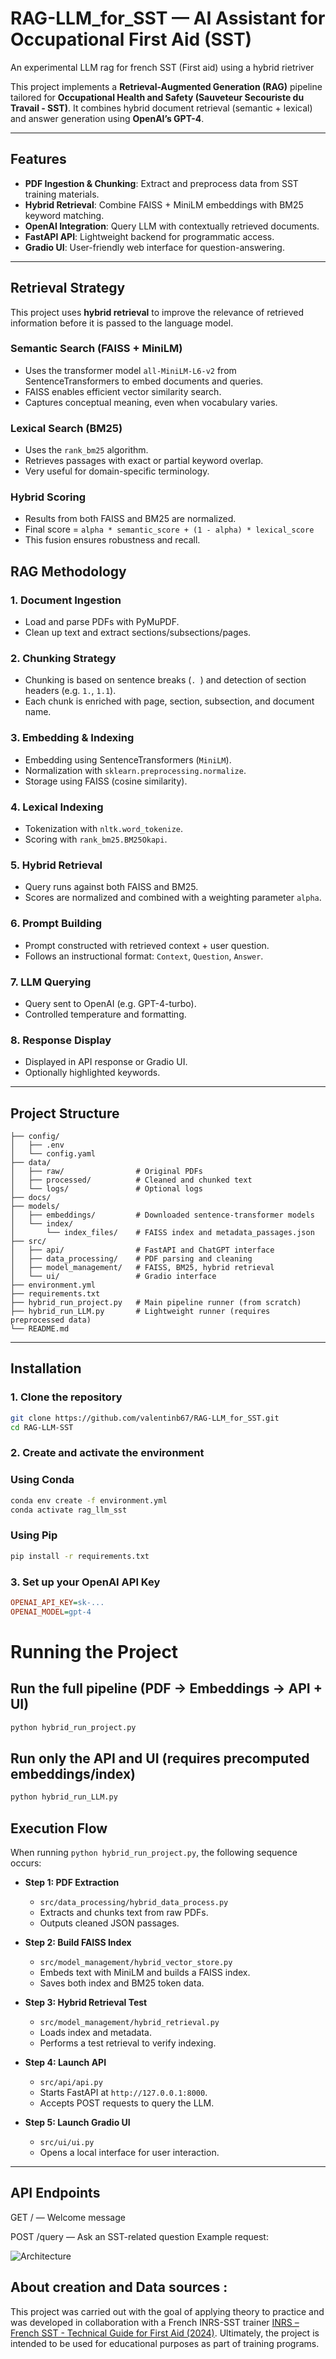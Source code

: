 # RAG-LLM_for_SST — AI Assistant for Occupational First Aid (SST)
An experimental LLM rag for french SST (First aid) using a hybrid rietriver

This project implements a **Retrieval-Augmented Generation (RAG)** pipeline tailored for **Occupational Health and Safety (Sauveteur Secouriste du Travail - SST)**. It combines hybrid document retrieval (semantic + lexical) and answer generation using **OpenAI’s GPT-4**.

---

##  Features

- **PDF Ingestion & Chunking**: Extract and preprocess data from SST training materials.
- **Hybrid Retrieval**: Combine FAISS + MiniLM embeddings with BM25 keyword matching.
- **OpenAI Integration**: Query LLM with contextually retrieved documents.
- **FastAPI API**: Lightweight backend for programmatic access.
- **Gradio UI**: User-friendly web interface for question-answering.

---

## Retrieval Strategy

This project uses **hybrid retrieval** to improve the relevance of retrieved information before it is passed to the language model.

### Semantic Search (FAISS + MiniLM)
- Uses the transformer model `all-MiniLM-L6-v2` from SentenceTransformers to embed documents and queries.
- FAISS enables efficient vector similarity search.
- Captures conceptual meaning, even when vocabulary varies.

### Lexical Search (BM25)
- Uses the `rank_bm25` algorithm.
- Retrieves passages with exact or partial keyword overlap.
- Very useful for domain-specific terminology.

### Hybrid Scoring
- Results from both FAISS and BM25 are normalized.
- Final score = `alpha * semantic_score + (1 - alpha) * lexical_score`
- This fusion ensures robustness and recall.

## RAG Methodology

### 1. Document Ingestion
- Load and parse PDFs with PyMuPDF.
- Clean up text and extract sections/subsections/pages.

### 2. Chunking Strategy
- Chunking is based on sentence breaks (`. `) and detection of section headers (e.g. `1.`, `1.1`).
- Each chunk is enriched with page, section, subsection, and document name.

### 3. Embedding & Indexing
- Embedding using SentenceTransformers (`MiniLM`).
- Normalization with `sklearn.preprocessing.normalize`.
- Storage using FAISS (cosine similarity).

### 4. Lexical Indexing
- Tokenization with `nltk.word_tokenize`.
- Scoring with `rank_bm25.BM25Okapi`.

### 5. Hybrid Retrieval
- Query runs against both FAISS and BM25.
- Scores are normalized and combined with a weighting parameter `alpha`.

### 6. Prompt Building
- Prompt constructed with retrieved context + user question.
- Follows an instructional format: `Context`, `Question`, `Answer`.

### 7. LLM Querying
- Query sent to OpenAI (e.g. GPT-4-turbo).
- Controlled temperature and formatting.

### 8. Response Display
- Displayed in API response or Gradio UI.
- Optionally highlighted keywords.

---

##  Project Structure

```
├── config/
│   ├── .env
│   └── config.yaml
├── data/
│   ├── raw/                # Original PDFs
│   ├── processed/          # Cleaned and chunked text
│   └── logs/               # Optional logs
├── docs/                  
├── models/
│   ├── embeddings/         # Downloaded sentence-transformer models
│   └── index/
│       └── index_files/    # FAISS index and metadata_passages.json
├── src/
│   ├── api/                # FastAPI and ChatGPT interface
│   ├── data_processing/    # PDF parsing and cleaning
│   ├── model_management/   # FAISS, BM25, hybrid retrieval
│   └── ui/                 # Gradio interface
├── environment.yml
├── requirements.txt
├── hybrid_run_project.py   # Main pipeline runner (from scratch)
├── hybrid_run_LLM.py       # Lightweight runner (requires preprocessed data)
└── README.md
```
            
---

## Installation

### 1. Clone the repository

```bash
git clone https://github.com/valentinb67/RAG-LLM_for_SST.git
cd RAG-LLM-SST
```

### 2. Create and activate the environment

### Using Conda
```bash
conda env create -f environment.yml
conda activate rag_llm_sst
```
### Using Pip
```bash
pip install -r requirements.txt
```

### 3. Set up your OpenAI API Key

```ini
OPENAI_API_KEY=sk-...
OPENAI_MODEL=gpt-4
```

# Running the Project

## Run the full pipeline (PDF → Embeddings → API + UI)

```bash
python hybrid_run_project.py
```

## Run only the API and UI (requires precomputed embeddings/index)

```bash
python hybrid_run_LLM.py
```
## Execution Flow

When running `python hybrid_run_project.py`, the following sequence occurs:

- **Step 1: PDF Extraction**
  - `src/data_processing/hybrid_data_process.py`
  - Extracts and chunks text from raw PDFs.
  - Outputs cleaned JSON passages.

- **Step 2: Build FAISS Index**
  - `src/model_management/hybrid_vector_store.py`
  - Embeds text with MiniLM and builds a FAISS index.
  - Saves both index and BM25 token data.

- **Step 3: Hybrid Retrieval Test**
  - `src/model_management/hybrid_retrieval.py`
  - Loads index and metadata.
  - Performs a test retrieval to verify indexing.

- **Step 4: Launch API**
  - `src/api/api.py`
  - Starts FastAPI at `http://127.0.0.1:8000`.
  - Accepts POST requests to query the LLM.

- **Step 5: Launch Gradio UI**
  - `src/ui/ui.py`
  - Opens a local interface for user interaction.
---

## API Endpoints

GET / — Welcome message

POST /query — Ask an SST-related question
Example request:

![Architecture](docs/Query.png)


## About creation and Data sources : 

This project was carried out with the goal of applying theory to practice and was developed in collaboration with a French INRS-SST trainer [INRS – French SST - Technical Guide for First Aid (2024)](https://www.inrs.fr). Ultimately, the project is intended to be used for educational purposes as part of training programs.
